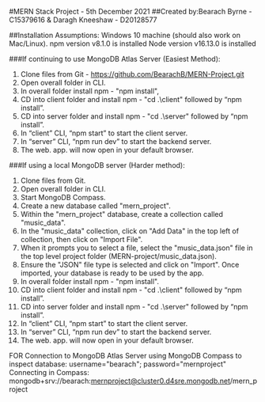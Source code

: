 #MERN Stack Project - 5th December 2021
##Created by:Bearach Byrne - C15379616 & Daragh Kneeshaw - D20128577


##Installation Assumptions:
Windows 10 machine (should also work on Mac/Linux).
npm version v8.1.0 is installed
Node version v16.13.0 is installed


###If continuing to use MongoDB Atlas Server (Easiest Method):
1. Clone files from Git - https://github.com/BearachB/MERN-Project.git
2. Open overall folder in CLI.
3. In overall folder install npm - "npm install",
4. CD into client folder and install npm - "cd .\client\" followed by “npm install”.
5. CD into server folder and install npm - "cd .\server\" followed by “npm install”.
6. In “client” CLI, “npm start” to start the client server.
7. In “server” CLI, “npm run dev” to start the backend server.
8. The web. app. will now open in your default browser.


###If using a local MongoDB server (Harder method):
1. Clone files from Git.
2. Open overall folder in CLI.
3. Start MongoDB Compass.
4. Create a new database called "mern_project".
5. Within the "mern_project" database, create a collection called "music_data".
6. In the "music_data" collection, click on "Add Data" in the top left of collection, then click on "Import File".
7. When it prompts you to select a file, select the "music_data.json" file in the top level project folder (MERN-project/music_data.json).
8. Ensure the "JSON" file type is selected and click on "Import". Once imported, your database is ready to be used by the app.
9. In overall folder install npm - "npm install".
10. CD into client folder and install npm - "cd .\client\" followed by “npm install”.
11. CD into server folder and install npm - "cd .\server\" followed by “npm install”.
12. In “client” CLI, “npm start” to start the client server.
13. In “server” CLI, “npm run dev” to start the backend server.
14. The web. app. will now open in your default browser.


FOR Connection to MongoDB Atlas Server using MongoDB Compass to inspect database:
      username="bearach"; password="mernproject"
      Connecting in Compass: mongodb+srv://bearach:mernproject@cluster0.d4sre.mongodb.net/mern_project
